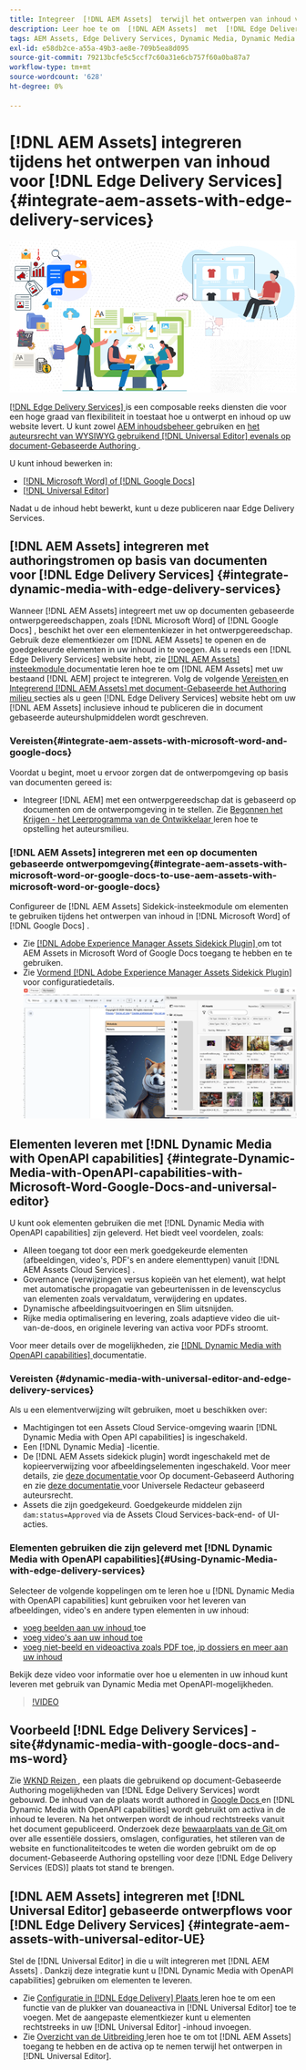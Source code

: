 ```yaml
---
title: Integreer  [!DNL AEM Assets]  terwijl het ontwerpen van inhoud voor  [!DNL Edge Delivery Services]
description: Leer hoe te om  [!DNL AEM Assets]  met  [!DNL Edge Delivery Services]. This integration enables you to integrate [!DNL AEM Assets]  met  [!DNL Microsoft Word]  te integreren en  [!DNL Google Docs], integrate [!DNL AEM Assets]  met  [!DNL Universal Editor], integrate [!DNL Dynamic Media]  met  [!DNL Edge Delivery Services], integrate [!DNL Dynamic Media with OpenAPI capabilities]  met  [!DNL Universal Editor]  en  [!DNL Dynamic Media with OpenAPI capabilities]  met  [!DNL Microsoft Word]  te integreren en  [!DNL Google Docs].
tags: AEM Assets, Edge Delivery Services, Dynamic Media, Dynamic Media with OpenAPI capabilities, Universal Editor, Edge Delivery Services with Universal Editor
exl-id: e58db2ce-a55a-49b3-ae8e-709b5ea8d095
source-git-commit: 79213bcfe5c5ccf7c60a31e6cb757f60a0ba87a7
workflow-type: tm+mt
source-wordcount: '628'
ht-degree: 0%

---
```



# [!DNL AEM Assets] integreren tijdens het ontwerpen van inhoud voor [!DNL Edge Delivery Services] {#integrate-aem-assets-with-edge-delivery-services}

![ de activa van AEM integratie met Universele redacteur ](/help/assets/assets/EDS2.png)

[[!DNL Edge Delivery Services] ](https://experienceleague.adobe.com/en/docs/experience-manager-cloud-service/content/edge-delivery/overview) is een composable reeks diensten die voor een hoge graad van flexibiliteit in toestaat hoe u ontwerpt en inhoud op uw website levert. U kunt zowel [ AEM inhoudsbeheer ](/help/sites-cloud/authoring/author-publish.md) gebruiken en [ het auteursrecht van WYSIWYG gebruikend  [!DNL Universal Editor]  evenals op document-Gebaseerde Authoring ](https://experienceleague.adobe.com/en/docs/experience-manager-cloud-service/content/edge-delivery/wysiwyg-authoring/authoring).

U kunt inhoud bewerken in:

* [[!DNL Microsoft Word] of  [!DNL Google Docs]](#integrate-dynamic-media-with-edge-delivery-services)
* [[!DNL Universal Editor]](#integrate-aem-assets-with-universal-editor-UE)

Nadat u de inhoud hebt bewerkt, kunt u deze publiceren naar Edge Delivery Services.

## [!DNL AEM Assets] integreren met authoringstromen op basis van documenten voor [!DNL Edge Delivery Services] {#integrate-dynamic-media-with-edge-delivery-services}

Wanneer [!DNL AEM Assets] integreert met uw op documenten gebaseerde ontwerpgereedschappen, zoals [!DNL Microsoft Word] of [!DNL Google Docs] , beschikt het over een elementenkiezer in het ontwerpgereedschap. Gebruik deze elementkiezer om [!DNL AEM Assets] te openen en de goedgekeurde elementen in uw inhoud in te voegen.
Als u reeds een [!DNL Edge Delivery Services] website hebt, zie [[!DNL AEM Assets]  insteekmodule ](https://github.com/adobe-rnd/aem-assets-plugin/blob/main/README.md) documentatie leren hoe te om [!DNL AEM Assets] met uw bestaand [!DNL AEM] project te integreren.
Volg de volgende [ Vereisten ](#integrate-aem-assets-with-microsoft-word-and-google-docs) en [ Integrerend  [!DNL AEM Assets]  met document-Gebaseerde het Authoring milieu ](#integrate-aem-assets-with-microsoft-word-or-google-docs-to-use-aem-assets-with-microsoft-word-or-google-docs) secties als u geen [!DNL Edge Delivery Services] website hebt om uw [!DNL AEM Assets] inclusieve inhoud te publiceren die in document gebaseerde auteurshulpmiddelen wordt geschreven.

### Vereisten{#integrate-aem-assets-with-microsoft-word-and-google-docs}

Voordat u begint, moet u ervoor zorgen dat de ontwerpomgeving op basis van documenten gereed is:

* Integreer [!DNL AEM] met een ontwerpgereedschap dat is gebaseerd op documenten om de ontwerpomgeving in te stellen. Zie [ Begonnen het Krijgen - het Leerprogramma van de Ontwikkelaar ](https://www.aem.live/developer/tutorial) leren hoe te opstelling het auteursmilieu.

### [!DNL AEM Assets] integreren met een op documenten gebaseerde ontwerpomgeving{#integrate-aem-assets-with-microsoft-word-or-google-docs-to-use-aem-assets-with-microsoft-word-or-google-docs}

Configureer de [!DNL AEM Assets] Sidekick-insteekmodule om elementen te gebruiken tijdens het ontwerpen van inhoud in [!DNL Microsoft Word] of [!DNL Google Docs] .

* Zie [[!DNL Adobe Experience Manager Assets Sidekick Plugin] ](https://www.aem.live/docs/aem-assets-sidekick-plugin#using-experience-manager-assets-for-website-authors) om tot AEM Assets in Microsoft Word of Google Docs toegang te hebben en te gebruiken.
* Zie [ Vormend  [!DNL Adobe Experience Manager Assets Sidekick Plugin] ](https://www.aem.live/developer/configuring-aem-assets-sidekick-plugin) voor configuratiedetails.
  ![ gebruik dynamische media met openAPI mogelijkheden in ms woord en google docs ](/help/assets/assets/my-assets-sidebar.png)

## Elementen leveren met [!DNL Dynamic Media with OpenAPI capabilities] {#integrate-Dynamic-Media-with-OpenAPI-capabilities-with-Microsoft-Word-Google-Docs-and-universal-editor}

U kunt ook elementen gebruiken die met [!DNL Dynamic Media with OpenAPI capabilities] zijn geleverd. Het biedt veel voordelen, zoals:

* Alleen toegang tot door een merk goedgekeurde elementen (afbeeldingen, video&#39;s, PDF&#39;s en andere elementtypen) vanuit [!DNL AEM Assets Cloud Services] .
* Governance (verwijzingen versus kopieën van het element), wat helpt met automatische propagatie van gebeurtenissen in de levenscyclus van elementen zoals vervaldatum, verwijdering en updates.
* Dynamische afbeeldingsuitvoeringen en Slim uitsnijden.
* Rijke media optimalisering en levering, zoals adaptieve video die uit-van-de-doos, en originele levering van activa voor PDFs stroomt.
<!--

* Asset-level impressions report ([limited availability](/help/assets/manage-reports-assets-view.md#dynamic-media-delivery-reports)).

-->

Voor meer details over de mogelijkheden, zie [[!DNL Dynamic Media with OpenAPI capabilities] ](https://experienceleague.adobe.com/en/docs/experience-manager-cloud-service/content/assets/dynamicmedia/dynamic-media-open-apis/dynamic-media-open-apis-overview) documentatie.

### Vereisten {#dynamic-media-with-universal-editor-and-edge-delivery-services}

Als u een elementverwijzing wilt gebruiken, moet u beschikken over:

* Machtigingen tot een Assets Cloud Service-omgeving waarin [!DNL Dynamic Media with Open API capabilities] is ingeschakeld.
* Een [!DNL Dynamic Media] -licentie.
* De [!DNL AEM Assets sidekick plugin] wordt ingeschakeld met de kopieerverwijzing voor afbeeldingselementen ingeschakeld. Voor meer details, zie [ deze documentatie ](https://www.aem.live/developer/configuring-aem-assets-sidekick-plugin#copymode) voor Op document-Gebaseerd Authoring en zie [ deze documentatie ](https://developer.adobe.com/uix/docs/extension-manager/extension-developed-by-adobe/configurable-asset-picker/#extension-overview) voor Universele Redacteur gebaseerd auteursrecht.
* Assets die zijn goedgekeurd. Goedgekeurde middelen zijn `dam:status=Approved` via de Assets Cloud Services-back-end- of UI-acties.

### Elementen gebruiken die zijn geleverd met [!DNL Dynamic Media with OpenAPI capabilities]{#Using-Dynamic-Media-with-edge-delivery-services}

Selecteer de volgende koppelingen om te leren hoe u [!DNL Dynamic Media with OpenAPI capabilities] kunt gebruiken voor het leveren van afbeeldingen, video&#39;s en andere typen elementen in uw inhoud:

* [ voeg beelden aan uw inhoud ](https://www.aem.live/docs/aem-assets-sidekick-plugin#using-image-references-when-authoring-content) toe
* [ voeg video&#39;s aan uw inhoud toe ](https://www.aem.live/docs/aem-assets-sidekick-plugin#using-video-references-when-authoring-content)
* [ voeg niet-beeld en videoactiva zoals PDF toe, ip dossiers en meer aan uw inhoud ](https://www.aem.live/docs/aem-assets-sidekick-plugin#using-asset-references-for-pdf-zip-etc-when-authoring-content)

Bekijk deze video voor informatie over hoe u elementen in uw inhoud kunt leveren met gebruik van Dynamic Media met OpenAPI-mogelijkheden.

>[!VIDEO](https://video.tv.adobe.com/v/3441155)

## Voorbeeld [!DNL Edge Delivery Services] -site{#dynamic-media-with-google-docs-and-ms-word}

Zie [ WKND Reizen ](https://aem-dynamicmedia-demo--dm--hlxsites.aem.live/travel-hospitality/wknd-trvl-home), een plaats die gebruikend op document-Gebaseerde Authoring mogelijkheden van [!DNL Edge Delivery Services] wordt gebouwd. De inhoud van de plaats wordt authored in [ Google Docs ](https://drive.google.com/drive/folders/1HCCHRWp4HJIXW_cUv5cRDQ5DzzqiZsXT) en [!DNL Dynamic Media with OpenAPI capabilities] wordt gebruikt om activa in de inhoud te leveren. Na het ontwerpen wordt de inhoud rechtstreeks vanuit het document gepubliceerd. Onderzoek deze [ bewaarplaats van de Git ](https://github.com/hlxsites/franklin-assets-selector/tree/aem-dynamicmedia-demo/blocks) om over alle essentiële dossiers, omslagen, configuraties, het stileren van de website en functionaliteitcodes te weten die worden gebruikt om de op document-Gebaseerde Authoring opstelling voor deze [!DNL Edge Delivery Services (EDS)] plaats tot stand te brengen.

## [!DNL AEM Assets] integreren met [!DNL Universal Editor] gebaseerde ontwerpflows voor [!DNL Edge Delivery Services] {#integrate-aem-assets-with-universal-editor-UE}

Stel de [!DNL Universal Editor] in die u wilt integreren met [!DNL AEM Assets] . Dankzij deze integratie kunt u [!DNL Dynamic Media with OpenAPI capabilities] gebruiken om elementen te leveren.

* Zie [ Configuratie in  [!DNL Edge Delivery]  Plaats ](https://developer.adobe.com/uix/docs/extension-manager/extension-developed-by-adobe/configurable-asset-picker/#configuration-in-edge-delivery-site) leren hoe te om een functie van de plukker van douaneactiva in [!DNL Universal Editor] toe te voegen. Met de aangepaste elementkiezer kunt u elementen rechtstreeks in uw [!DNL Universal Editor] -inhoud invoegen.
* Zie [ Overzicht van de Uitbreiding ](https://developer.adobe.com/uix/docs/extension-manager/extension-developed-by-adobe/configurable-asset-picker/#extension-overview) leren hoe te om tot [!DNL AEM Assets] toegang te hebben en de activa op te nemen terwijl het ontwerpen in [!DNL Universal Editor].
